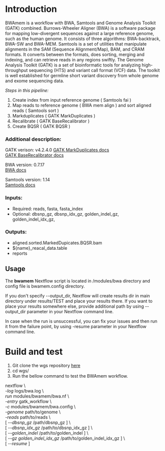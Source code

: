 # Introduction

BWAmem is a workflow with BWA, Samtools and Genome Analysis Toolkit (GATK) combined.
Burrows-Wheeler Aligner (BWA) is a software package for mapping low-divergent sequences against a large reference genome, such as the human genome. It consists of three algorithms: BWA-backtrack, BWA-SW and BWA-MEM. Samtools is a set of utilities that manipulate alignments in the SAM (Sequence Alignment/Map), BAM, and CRAM formats. It converts between the formats, does sorting, merging and indexing, and can retrieve reads in any regions swiftly. The Genome Analysis Toolkit (GATK) is a set of bioinformatic tools for analyzing high-throughput sequencing (HTS) and variant call format (VCF) data. The toolkit is well established for germline short variant discovery from whole genome and exome sequencing data.

*Steps in this pipeline:*

1. Create index from input reference genome ( Samtools fai )
2. Map reads to reference genome ( BWA mem align ) and sort aligned reads ( Samtools sort )
3. Markduplicates ( GATK MarkDuplicates )
4. Recalibrate ( GATK BaseRecalibrator )
5. Create BQSR ( GATK BQSR )

### Additional description:

GATK verison: v4.2.4.0
[GATK MarkDuplicates docs](https://gatk.broadinstitute.org/hc/en-us/community/posts/360076320032-MarkDuplicates)  
[GATK BaseRecalibrator docs](https://gatk.broadinstitute.org/hc/en-us/articles/360036898312-BaseRecalibrator)

BWA version:  0.7.17  
[BWA docs](http://bio-bwa.sourceforge.net/bwa.shtml)

Samtools version: 1.14  
[Samtools docs](http://www.htslib.org/doc/samtools.html)

### Inputs:

- Required: reads, fasta, fasta_index
- Optional: dbsnp_gz, dbsnp_idx_gz, golden_indel_gz, golden_indel_idx_gz,

### Outputs:

- aligned.sorted.MarkedDupicates.BQSR.bam
- ${name}_reacal_data.table 
- reports

## Usage

The **bwamem** Nextflow script is located in /modules/bwa directory and config file is bwamem.config directory. 

If you don't specify --output_dir, Nextflow will create results dir in main directory under results/TEST and place your results there. If you want to place your results somewhere else, provide additional path by using --output_dir parameter in your Nextflow command line.

In case when the run is unsuccessful, you can fix your issues and then run it from the failure point, by using -resume parameter in your Nextflow command line.
# Build and test

1. Git clone the wgs repository [here](https://github.com/strahinja08/nf-wgs.git)
2. cd wgs/
3. Run the bellow command to test the BWAmem workflow.

nextflow \   
*-log* logs/bwa.log \  
*run* modules/bwamem/bwa.nf \  
*-entry* gatk_workflow \  
*-c* modules/bwamem/bwa.config \  
*-genome* path/to/genome \  
*-reads* path/to/reads \  
[ *-\-dbsnp_gz* /path/dbsnp_gz ] \  
[ *-\-dbsnp_idx_gz* /path/to/dbsnp_idx_gz ] \  
[ *-\-golden_indel* /path/to/golden_indel ] \  
[ *-\-gz golden_indel_idx_gz* /path/to/golden_indel_idx_gz ] \  
[ *-\-resume* ]
